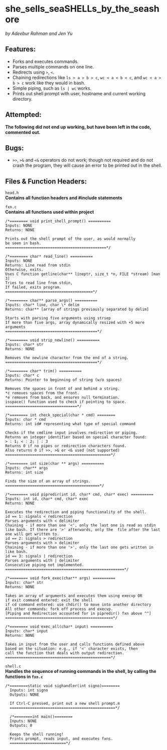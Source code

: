 # she_sells_seaSHELLs_by_the_seashore  
*by Adeebur Rahman and Jen Yu*  

## Features:  
* Forks and executes commands.  
* Parses multiple commands on one line.  
* Redirects using ```>```, ```<```.  
* Chaining redirections like `ls > a > b > c`, `wc < a < b < c`, and `wc < a > b > c` work like they would in bash.  
* Simple piping, such as `ls | wc` works.  
* Prints out shell prompt with user, hostname and current working directory.  

## Attempted:  
**The following did not end up working, but have been left in the code, commented out.**  

## Bugs:  
* ```>>```, ```>&``` and ```<&``` operators do not work; though not required and do not crash the program, they will cause an error to be printed out in the shell. 

## Files & Function Headers:  
`head.h`  
 **Contains all function headers and #include statements**

`fxn.c`  
**Contains all functions used within project**  

    /*======== void print_shell_prompt() ==========  
    Inputs: NONE  
    Returns: NONE  

    Prints out the shell prompt of the user, as would normally  
    be seen in bash.  
    =============================================*/  
  
    /*======== char* read_line() ==========  
    Inputs: NONE  
    Returns: Line read from stdin  
    Otherwise, exits.  
    Uses C function getline(char** lineptr, size_t *n, FILE *stream) [man 3]  
    Tries to read line from stdin,  
    If failed, exits program.  
    =======================================*/  
  
    /*======== char** parse_args() ==========  
    Inputs: char* line, char \* delim  
    Returns: char** [array of strings previously separated by delim]  
    
    Starts with parsing five arguments using strsep  
    If more than five args, array dynamically resized with +5 more arguments  
    =========================================*/  

    /*======== void strip_newline() ==========  
    Inputs: char* str  
    Returns: NONE  

    Removes the newline character from the end of a string.  
    =========================================*/  

    /*======== char* trim() ==========  
    Inputs: char* c  
    Returns: Pointer to beginning of string (w/o spaces)  

    Removes the spaces in front of and behind a string.  
    *c removes spaces from the front.  
    *e removes from back, and ensures null termination.  
    isspace() function used to check if pointing to space.  
    ================================*/  

    /*======== int check_special(char * cmd) ========  
    Inputs: char * cmd  
    Returns: int id# representing what type of special command  

    Checks if the cmdline input involves redirection or piping.  
    Returns an integer identifier based on special character found:  
    > : 1; < : 2; | : 3  
    Returns 0 if no pipes or redirection characters found.  
    Also returns 0 if >>, >& or <& used (not supported)
    ===============================================*/  

    /*======== int size(char ** args) ==========  
    Inputs: char** args  
    Returns: int size  

    Finds the size of an array of strings.  
    ==========================================*/  
  
    /*======== void pipredir(int id, char* cmd, char* exec) ==========  
    Inputs: int id, char* cmd, char* exec  
    Returns: NONE  

    Executes the redirection and piping functionality of the shell.  
    id == 1: signals < redirection  
    Parses arguments with < delimiter  
    Chaining - if more than one '<', only the last one is read as stdin like bash. If there are '>' afterwards, only the  file after the last one will get written to.  
    id == 2: signals > redirection  
    Parses arguments with > delimiter  
    Chaining - if more than one '>', only the last one gets written in like bash.  
    id == 3: signals | redirection  
    Parses arguments with | delimiter  
    Consecutive piping not implemented.  
    =====================================================*/  
  
    /*======== void fork_exec(char** args) ==========  
    Inputs: char* str  
    Returns: NONE  

    Takes an array of arguments and executes them using execvp OR  
    if exit command entered: exit the shell  
    if cd command entered: use chdir() to move into another directory  
    All other commands: fork off process and execvp.  
    [Piping and Redirection accounted for in pipredir() fxn above ^^]  
    ================================================*/  
  
    /*======== void exec_all(char* input) ==========  
    Inputs: char* input  
    Returns: NONE  

    Takes in input from the user and calls functions defined above  
    based on the situation: e.g., if '<' character exists, then  
    call the function that deals with output redirection.  
    ===============================================*/  
  
`shell.c`  
**Handles the sequence of running commands in the shell, by calling the functions in `fxn.c`** 

    /*========static void sighandler(int signo)========
      Inputs: int signo
      Outputs: NONE

      If Ctrl-C pressed, print out a new shell prompt.m
      ===============================================*/
      
      /*========int main()========
      Inputs: NONE
      Outputs: 0

      Keeps the shell running! 
      Prints prompt, reads input, and executes fxns.
      =========================*/


